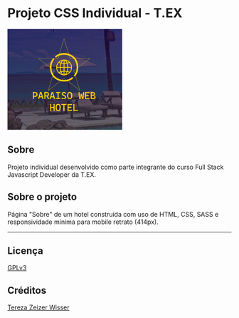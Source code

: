 # Projeto CSS Individual - T.EX
![Hotel Paraíso Web](./images/Logo%20no%20site.png)
## Sobre 
Projeto individual desenvolvido como parte integrante do curso Full Stack Javascript Developer da T.EX.

## Sobre o projeto
Página "Sobre" de um hotel construída com uso de HTML, CSS, SASS e responsividade mínima para mobile retrato (414px). 

--- 

## Licença
[GPLv3](https://choosealicense.com/licenses/gpl-3.0/)

## Créditos
[Tereza Zeizer Wisser](https://github.com/Tetezw)
